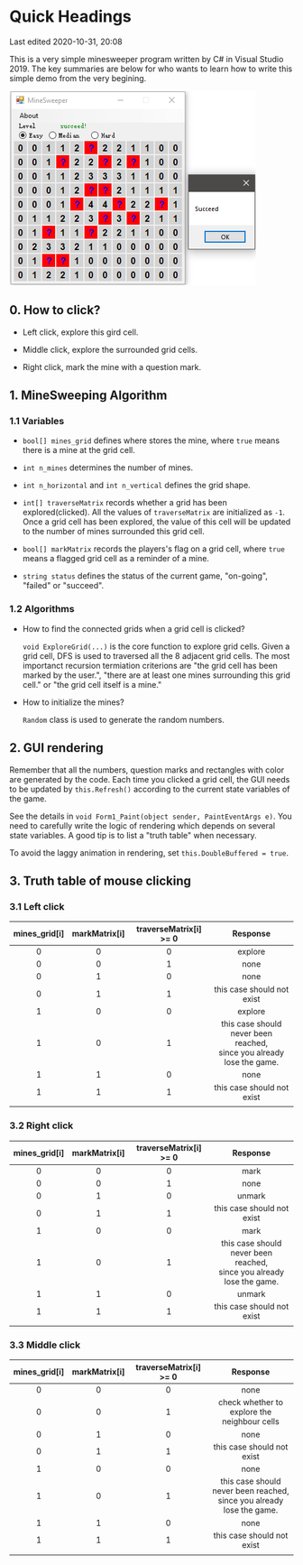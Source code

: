 # Quick Headings
Last edited 2020-10-31, 20:08

This is a very simple minesweeper program written by C# in Visual Studio 2019. The key summaries are below for who wants to learn how to write this simple demo from the very begining.

![alt text](demo_.png)

## 0. How to click?
- Left click, explore this gird cell. 

- Middle click, explore the surrounded grid cells. 

- Right click, mark the mine with a question mark.

## 1. MineSweeping Algorithm
### 1.1 Variables
- `bool[] mines_grid` defines where stores the mine, where `true` means there is a mine at the grid cell. 

- `int n_mines` determines the number of mines.

- `int n_horizontal` and `int n_vertical` defines the grid shape.

- `int[] traverseMatrix` records whether a grid has been explored(clicked). All the values of `traverseMatrix` are initialized as `-1`. Once a grid cell has been explored, the value of this cell will be updated to the number of mines surrounded this grid cell.

- `bool[] markMatrix` records the players's flag on a grid cell, where `true` means a flagged grid cell as a reminder of a mine.

- `string status` defines the status of the current game, "on-going", "failed" or "succeed".

### 1.2 Algorithms
- How to find the connected grids when a grid cell is clicked?

    `void ExploreGrid(...)` is the core function to explore grid cells. Given a grid cell, DFS is used to traversed all the 8 adjacent grid cells. The most importanct recursion termiation criterions are "the grid cell has been marked by the user.", "there are at least one mines surrounding this grid cell." or "the grid cell itself is a mine." 
- How to initialize the mines?

    `Random` class is used to generate the random numbers.


## 2. GUI rendering

Remember that all the numbers, question marks and rectangles with color are generated by the code. Each time you clicked a grid cell, the GUI needs to be updated by `this.Refresh()` according to the current state variables of the game. 

See the details in `void Form1_Paint(object sender, PaintEventArgs e)`. You need to carefully write the logic of rendering which depends on several state variables. A good tip is to list a "truth table" when necessary. 

To avoid the laggy animation in rendering, set `this.DoubleBuffered = true`.


## 3. Truth table of mouse clicking
### 3.1 Left click
| mines_grid[i] | markMatrix[i] | traverseMatrix[i] >= 0 | Response |
| :-----------: |:-----------:  | :-----------:          |:-------: |
|0|0|0| explore |
|0|0|1| none |
|0|1|0| none |
|0|1|1| this case should not exist |
|1|0|0| explore |
|1|0|1| this case should never been reached, <br> since you already lose the game. |
|1|1|0| none |
|1|1|1| this case should not exist |
| | | | |

### 3.2 Right click
| mines_grid[i] | markMatrix[i] | traverseMatrix[i] >= 0 | Response |
| :-----------: |:-----------:  | :-----------:          |:-------: |
|0|0|0| mark |
|0|0|1| none |
|0|1|0| unmark |
|0|1|1| this case should not exist |
|1|0|0| mark |
|1|0|1| this case should never been reached, <br> since you already lose the game. |
|1|1|0| unmark |
|1|1|1| this case should not exist |
| | | | |


### 3.3 Middle click
| mines_grid[i] | markMatrix[i] | traverseMatrix[i] >= 0 | Response |
| :-----------: |:-----------:  | :-----------:          |:-------: |
|0|0|0| none |
|0|0|1| check whether to explore the neighbour cells |
|0|1|0| none |
|0|1|1| this case should not exist |
|1|0|0| none |
|1|0|1| this case should never been reached, <br> since you already lose the game. |
|1|1|0| none |
|1|1|1| this case should not exist |
| | | | |

